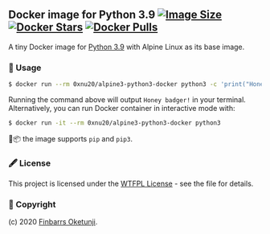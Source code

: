 ## Docker image for Python 3.9 [![Image Size](https://images.microbadger.com/badges/image/0xnu20/alpine3-python3-docker.svg)](http://microbadger.com/images/0xnu20/alpine3-python3-docker) [![Docker Stars](https://img.shields.io/docker/stars/0xnu20/alpine3-python3-docker.svg?style=flat-square)](https://hub.docker.com/r/0xnu20/alpine3-python3-docker) [![Docker Pulls](https://img.shields.io/docker/pulls/0xnu20/alpine3-python3-docker.svg?style=flat-square)](https://hub.docker.com/r/0xnu20/alpine3-python3-docker)

A tiny Docker image for [Python 3.9](https://www.python.org/) with Alpine Linux as its base image.

### 🦡 Usage

```bash
$ docker run --rm 0xnu20/alpine3-python3-docker python3 -c 'print("Honey badger!")'
```

Running the command above will output `Honey badger!` in your terminal. Alternatively, you can run Docker container in interactive mode with:

```bash
$ docker run -it --rm 0xnu20/alpine3-python3-docker python3
```

🐍📦 the image supports `pip` and `pip3`.

### 🖋 License

This project is licensed under the [WTFPL License](LICENSE) - see the file for details.

### 🤝 Copyright

(c) 2020 [Finbarrs Oketunji](https://finbarrs.eu).